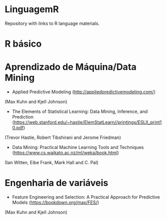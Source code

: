 # LinguagemR
Repository with links to R language materials.

# R básico

# Aprendizado de Máquina/Data Mining

* Applied Predictive Modeling (http://appliedpredictivemodeling.com/)

(Max Kuhn and Kjell Johnson)

* The Elements of Statistical Learning: Data Mining, Inference, and Prediction (https://web.stanford.edu/~hastie/ElemStatLearn//printings/ESLII_print10.pdf)

(Trevor Hastie, Robert Tibshirani and Jerome Friedman)

* Data Mining: Practical Machine Learning Tools and Techniques
(https://www.cs.waikato.ac.nz/ml/weka/book.html)

(Ian Witten, Eibe Frank, Mark Hall and C. Pal)

# Engenharia de variáveis
* Feature Engineering and Selection: A Practical Approach for Predictive Models (https://bookdown.org/max/FES/)

(Max Kuhn and Kjell Johnson)
